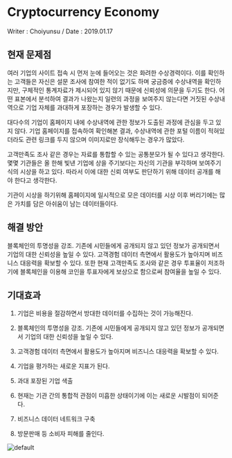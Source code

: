 # Cryptocurrency Economy
Writer : Choiyunsu /  Date : 2019.01.17

## 현재 문제점
여러 기업의 사이트 접속 시 먼저 눈에 들어오는 것은 화려한 수상경력이다. 이를 확인하는 고객들은 자신은 설문 조사에 참여한 적이 없기도 하며 궁금증에 수상내역을 확인하지만, 구체적인 통계자료가 제시되어 있지 않기 때문에 신뢰성에 의문을 두기도 한다. 어떤 표본에서 분석하여 결과가 나왔는지 일련의 과정을 보여주지 않는다면 거짓된 수상내역으로 기업 자체를 과대하게 포장하는 경우가 발생할 수 있다.

대다수의 기업이 홈페이지 내에 수상내역에 관한 정보가 도출된 과정에 관심을 두고 있지 않다. 기업 홈페이지를 접속하여 확인해본 결과, 수상내역에 관한 포털 이름이 적혀있더라도 관련 링크를 두지 않으며 이미지로만 장식해두는 경우가 많았다.

고객만족도 조사 같은 경우는 자료를 통합할 수 있는 공통분모가 될 수 있다고 생각한다. 몇몇 기관들은 올 한해 빛낸 기업에 상을 주기보다는 자신의 기관을 부각하며 보여주기 식의 시상을 하고 있다. 따라서 이에 대한 신뢰 여부도 판단하기 위해 데이터 공개를 해야 한다고 생각한다.

기관이 시상을 하기위해 홈페이지에 일시적으로 모은 데이터를 시상 이후 버리기에는 많은 가치를 담은 아쉬움이 남는 데이터들이다.      

## 해결 방안

블록체인의 투명성을 강조. 기존에 시민들에게 공개되지 않고 있던 정보가 공개되면서 기업의 대한 신뢰성을 높일 수 있다. 고객경험 데이터 측면에서 활용도가 높아지며 비즈니스 대응력을 확보할 수 있다. 또한 현재 고객만족도 조사와 같은 경우 투표율이 저조하기에 블록체인을 이용해 코인을 투표자에게 보상으로 함으로써 참여율을 높일 수 있다.

## 기대효과
1. 기업은 비용을 절감하면서 방대한 데이터를 수집하는 것이 가능해진다.

2. 블록체인의 투명성을 강조. 기존에 시민들에게 공개되지 않고 있던 정보가 공개되면서 기업의 대한 신뢰성을 높일 수 있다.

3. 고객경험 데이터 측면에서 활용도가 높아지며 비즈니스 대응력을 확보할 수 있다.


4. 기업을 평가하는 새로운 지표가 된다.

5. 과대 포장된 기업 색출

5. 현재는 기관 간의 통합적 관점이 미흡한 상태이기에 이는 새로운 시발점이 되어준다.

6. 비즈니스 데이터 네트워크 구축   

7. 방문판매 등 소비자 피해를 줄인다.  

![default](https://user-images.githubusercontent.com/46768786/51292289-90768080-1a4d-11e9-92a6-c3dcbc3991eb.jpg)
